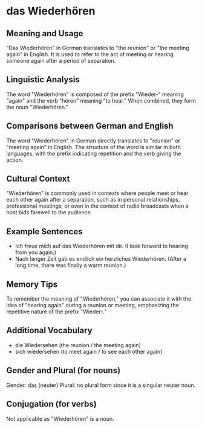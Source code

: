 # das Wiederhören
## Meaning and Usage
"Das Wiederhören" in German translates to "the reunion" or "the meeting again" in English. It is used to refer to the act of meeting or hearing someone again after a period of separation.

## Linguistic Analysis
The word "Wiederhören" is composed of the prefix "Wieder-" meaning "again" and the verb "hören" meaning "to hear." When combined, they form the noun "Wiederhören." 

## Comparisons between German and English
The word "Wiederhören" in German directly translates to "reunion" or "meeting again" in English. The structure of the word is similar in both languages, with the prefix indicating repetition and the verb giving the action.

## Cultural Context
"Wiederhören" is commonly used in contexts where people meet or hear each other again after a separation, such as in personal relationships, professional meetings, or even in the context of radio broadcasts when a host bids farewell to the audience.

## Example Sentences
- Ich freue mich auf das Wiederhören mit dir. (I look forward to hearing from you again.)
- Nach langer Zeit gab es endlich ein herzliches Wiederhören. (After a long time, there was finally a warm reunion.)

## Memory Tips
To remember the meaning of "Wiederhören," you can associate it with the idea of "hearing again" during a reunion or meeting, emphasizing the repetitive nature of the prefix "Wieder-."

## Additional Vocabulary
- die Wiedersehen (the reunion / the meeting again)
- sich wiedersehen (to meet again / to see each other again)

## Gender and Plural (for nouns)
Gender: das (neuter)
Plural: no plural form since it is a singular neuter noun.

## Conjugation (for verbs)
Not applicable as "Wiederhören" is a noun.